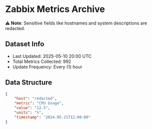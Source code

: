 # Zabbix Metrics Archive

⚠️ **Note**: Sensitive fields like hostnames and system descriptions are redacted.

## Dataset Info
- Last Updated: 2025-05-10 20:00 UTC
- Total Metrics Collected: 992
- Update Frequency: Every (1) hour

## Data Structure
```json
{
    "host": "redacted",
    "metric": "CPU Usage",
    "value": "12.5",
    "units": "%",
    "timestamp": "2024-05-21T12:00:00"
}
```
